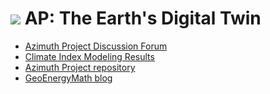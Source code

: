 #  ![](https://avatars.githubusercontent.com/u/2208129?size=25) AP: The Earth's Digital Twin 

<ul>
<li><a href="https://github.com/orgs/azimuth-project/discussions/">Azimuth Project Discussion Forum</a></li>

<li><a href="https://pukpr.github.io/results/image_results.html">Climate Index Modeling Results</a></li>

<li><a href="https://github.com/orgs/azimuth-project">Azimuth Project repository</a></li>

<li><a href="https://GeoEnergyMath.com">GeoEnergyMath blog</a></li>

</ul>




